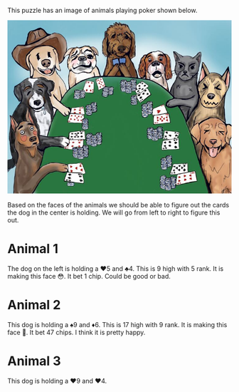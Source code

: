 This puzzle has an image of animals playing poker shown below.

![Puzzle](./dogs-playing-poker.png)

Based on the faces of the animals we should be able to figure out the cards the dog in the center is holding.
We will go from left to right to figure this out.
# Animal 1
The dog on the left is holding a ♥️5 and ♣️4.
This is 9 high with 5 rank.
It is making this face 😳.
It bet 1 chip.
Could be good or bad.
# Animal 2
This dog is holding a ♠️9 and ♦️6.
This is 17 high with 9 rank.
It is making this face 🤤.
It bet 47 chips.
I think it is pretty happy.
# Animal 3
This dog is holding a ♥️9 and ♥️4.
